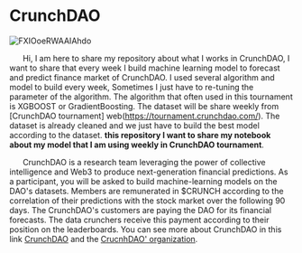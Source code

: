 # CrunchDAO

![FXIOoeRWAAIAhdo](https://user-images.githubusercontent.com/91602612/219391143-ff6cdb5e-895c-45fa-8a0c-ae812f3aa45b.png)

&nbsp;&nbsp;&nbsp;&nbsp;&nbsp; Hi, I am here to share my repository about what I works in CrunchDAO, I want to share that every week I build machine learning model to forecast and predict finance market of CrunchDAO. I used several algorithm and model to build every week, Sometimes I just have to re-tuning the parameter of the algorithm. The algorithm that often used in this tournament is XGBOOST or GradientBoosting. The dataset will be share weekly from [CrunchDAO tournament] web(https://tournament.crunchdao.com/). The dataset is already cleaned and we just have to build the best model according to the dataset. **this repository I want to share my notebook about my model that I am using weekly in CrunchDAO tournament**.

&nbsp;&nbsp;&nbsp;&nbsp;&nbsp; CrunchDAO is a research team leveraging the power of collective intelligence and Web3 to produce next-generation financial predictions.
As a participant, you will be asked to build machine-learning models on the DAO's datasets. Members are remunerated in $CRUNCH according to the correlation of their predictions with the stock market over the following 90 days. The CrunchDAO's customers are paying the DAO for its financial forecasts. The data crunchers receive this payment according to their position on the leaderboards. You can see more about CrunchDAO in this link [CrunchDAO](https://www.crunchdao.com/) and the [CrucnhDAO' organization](https://www.crunchbase.com/organization/crunch-dao).
